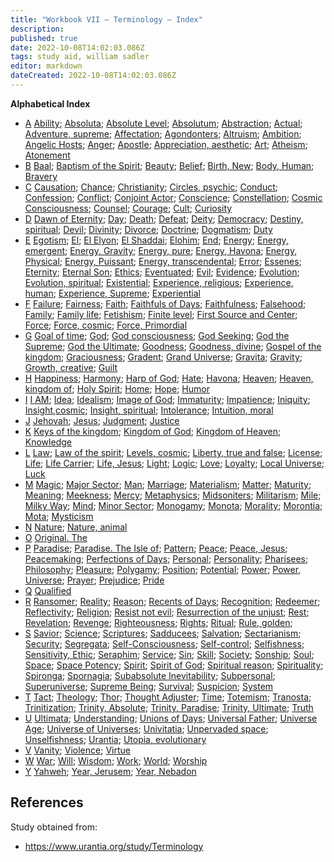 ```yaml
---
title: "Workbook VII — Terminology — Index"
description: 
published: true
date: 2022-10-08T14:02:03.086Z
tags: study aid, william sadler
editor: markdown
dateCreated: 2022-10-08T14:02:03.086Z
---
```


**Alphabetical Index**

- [A](/en/article/William_S_Sadler/Workbook_7_Terminology/A)
    [Ability](/en/article/William_S_Sadler/Workbook_7_Terminology/A#ability); [Absoluta](/en/article/William_S_Sadler/Workbook_7_Terminology/A#absoluta); [Absolute Level](/en/article/William_S_Sadler/Workbook_7_Terminology/A#absolute-level); [Absolutum](/en/article/William_S_Sadler/Workbook_7_Terminology/A#absolutum); [Abstraction](/en/article/William_S_Sadler/Workbook_7_Terminology/A#abstraction); [Actual](/en/article/William_S_Sadler/Workbook_7_Terminology/A#actual); [Adventure, supreme](/en/article/William_S_Sadler/Workbook_7_Terminology/A#adventure-supreme); [Affectation](/en/article/William_S_Sadler/Workbook_7_Terminology/A#affectation); [Agondonters](/en/article/William_S_Sadler/Workbook_7_Terminology/A#agondonters); [Altruism](/en/article/William_S_Sadler/Workbook_7_Terminology/A#altruism); [Ambition](/en/article/William_S_Sadler/Workbook_7_Terminology/A#ambition); [Angelic Hosts](/en/article/William_S_Sadler/Workbook_7_Terminology/A#angelic-hosts); [Anger](/en/article/William_S_Sadler/Workbook_7_Terminology/A#anger); [Apostle](/en/article/William_S_Sadler/Workbook_7_Terminology/A#apostle); [Appreciation, aesthetic](/en/article/William_S_Sadler/Workbook_7_Terminology/A#appreciation-aesthetic); [Art](/en/article/William_S_Sadler/Workbook_7_Terminology/A#art); [Atheism](/en/article/William_S_Sadler/Workbook_7_Terminology/A#atheism); [Atonement](/en/article/William_S_Sadler/Workbook_7_Terminology/A#atonement)
- [B](/en/article/William_S_Sadler/Workbook_7_Terminology/B)
    [Baal](/en/article/William_S_Sadler/Workbook_7_Terminology/B#baal); [Baptism of the Spirit](/en/article/William_S_Sadler/Workbook_7_Terminology/B#baptism-of-the-spirit); [Beauty](/en/article/William_S_Sadler/Workbook_7_Terminology/B#beauty); [Belief](/en/article/William_S_Sadler/Workbook_7_Terminology/B#belief); [Birth, New](/en/article/William_S_Sadler/Workbook_7_Terminology/B#birth-new); [Body, Human](/en/article/William_S_Sadler/Workbook_7_Terminology/B#body-human); [Bravery](/en/article/William_S_Sadler/Workbook_7_Terminology/B#bravery)
- [C](/en/article/William_S_Sadler/Workbook_7_Terminology/C)
    [Causation](/en/article/William_S_Sadler/Workbook_7_Terminology/C#causation); [Chance](/en/article/William_S_Sadler/Workbook_7_Terminology/C#chance); [Christianity](/en/article/William_S_Sadler/Workbook_7_Terminology/C#christianity); [Circles, psychic](/en/article/William_S_Sadler/Workbook_7_Terminology/C#circles-psychic); [Conduct](/en/article/William_S_Sadler/Workbook_7_Terminology/C#conduct); [Confession](/en/article/William_S_Sadler/Workbook_7_Terminology/C#confession); [Conflict](/en/article/William_S_Sadler/Workbook_7_Terminology/C#conflict); [Conjoint Actor](/en/article/William_S_Sadler/Workbook_7_Terminology/C#conjoint-actor); [Conscience](/en/article/William_S_Sadler/Workbook_7_Terminology/C#conscience); [Constellation](/en/article/William_S_Sadler/Workbook_7_Terminology/C#constellation); [Cosmic Consciousness](/en/article/William_S_Sadler/Workbook_7_Terminology/C#cosmic-consciousness); [Counsel](/en/article/William_S_Sadler/Workbook_7_Terminology/C#counsel); [Courage](/en/article/William_S_Sadler/Workbook_7_Terminology/C#courage); [Cult](/en/article/William_S_Sadler/Workbook_7_Terminology/C#cult); [Curiosity](/en/article/William_S_Sadler/Workbook_7_Terminology/C#curiosity)
- [D](/en/article/William_S_Sadler/Workbook_7_Terminology/D)
    [Dawn of Eternity](/en/article/William_S_Sadler/Workbook_7_Terminology/D#dawn-of-eternity); [Day](/en/article/William_S_Sadler/Workbook_7_Terminology/D#day); [Death](/en/article/William_S_Sadler/Workbook_7_Terminology/D#death); [Defeat](/en/article/William_S_Sadler/Workbook_7_Terminology/D#defeat); [Deity](/en/article/William_S_Sadler/Workbook_7_Terminology/D#deity); [Democracy](/en/article/William_S_Sadler/Workbook_7_Terminology/D#democracy); [Destiny, spiritual](/en/article/William_S_Sadler/Workbook_7_Terminology/D#destiny-spiritual); [Devil](/en/article/William_S_Sadler/Workbook_7_Terminology/D#devil); [Divinity](/en/article/William_S_Sadler/Workbook_7_Terminology/D#divinity); [Divorce](/en/article/William_S_Sadler/Workbook_7_Terminology/D#divorce); [Doctrine](/en/article/William_S_Sadler/Workbook_7_Terminology/D#doctrine); [Dogmatism](/en/article/William_S_Sadler/Workbook_7_Terminology/D#dogmatism); [Duty](/en/article/William_S_Sadler/Workbook_7_Terminology/D#duty)
- [E](/en/article/William_S_Sadler/Workbook_7_Terminology/E)
    [Egotism](/en/article/William_S_Sadler/Workbook_7_Terminology/E#egotism); [El](/en/article/William_S_Sadler/Workbook_7_Terminology/E#el); [El Elyon](/en/article/William_S_Sadler/Workbook_7_Terminology/E#el-elyon); [El Shaddai](/en/article/William_S_Sadler/Workbook_7_Terminology/E#el-shaddai); [Elohim](/en/article/William_S_Sadler/Workbook_7_Terminology/E#elohim); [End](/en/article/William_S_Sadler/Workbook_7_Terminology/E#end); [Energy](/en/article/William_S_Sadler/Workbook_7_Terminology/E#energy); [Energy, emergent](/en/article/William_S_Sadler/Workbook_7_Terminology/E#energy-emergent); [Energy, Gravity](/en/article/William_S_Sadler/Workbook_7_Terminology/E#energy-gravity); [Energy, pure](/en/article/William_S_Sadler/Workbook_7_Terminology/E#energy-pure); [Energy, Havona](/en/article/William_S_Sadler/Workbook_7_Terminology/E#energy-havona); [Energy, Physical](/en/article/William_S_Sadler/Workbook_7_Terminology/E#energy-physical); [Energy, Puissant](/en/article/William_S_Sadler/Workbook_7_Terminology/E#energy-puissant); [Energy, transcendental](/en/article/William_S_Sadler/Workbook_7_Terminology/E#energy-transcendental); [Error](/en/article/William_S_Sadler/Workbook_7_Terminology/E#error); [Essenes](/en/article/William_S_Sadler/Workbook_7_Terminology/E#essenes); [Eternity](/en/article/William_S_Sadler/Workbook_7_Terminology/E#eternity); [Eternal Son](/en/article/William_S_Sadler/Workbook_7_Terminology/E#eternal-son); [Ethics](/en/article/William_S_Sadler/Workbook_7_Terminology/E#ethics); [Eventuated](/en/article/William_S_Sadler/Workbook_7_Terminology/E#eventuated); [Evil](/en/article/William_S_Sadler/Workbook_7_Terminology/E#evil); [Evidence](/en/article/William_S_Sadler/Workbook_7_Terminology/E#evidence); [Evolution](/en/article/William_S_Sadler/Workbook_7_Terminology/E#evolution); [Evolution, spiritual](/en/article/William_S_Sadler/Workbook_7_Terminology/E#evolution-spiritual); [Existential](/en/article/William_S_Sadler/Workbook_7_Terminology/E#existential); [Experience, religious](/en/article/William_S_Sadler/Workbook_7_Terminology/E#experience-religious); [Experience, human](/en/article/William_S_Sadler/Workbook_7_Terminology/E#experience-human); [Experience, Supreme](/en/article/William_S_Sadler/Workbook_7_Terminology/E#experience-supreme); [Experiential](/en/article/William_S_Sadler/Workbook_7_Terminology/E#experiential)
- [F](/en/article/William_S_Sadler/Workbook_7_Terminology/F)
    [Failure](/en/article/William_S_Sadler/Workbook_7_Terminology/F#failure); [Fairness](/en/article/William_S_Sadler/Workbook_7_Terminology/F#fairness); [Faith](/en/article/William_S_Sadler/Workbook_7_Terminology/F#faith); [Faithfuls of Days](/en/article/William_S_Sadler/Workbook_7_Terminology/F#faithful-of-days); [Faithfulness](/en/article/William_S_Sadler/Workbook_7_Terminology/F#faithfulness); [Falsehood](/en/article/William_S_Sadler/Workbook_7_Terminology/F#falsehood); [Family](/en/article/William_S_Sadler/Workbook_7_Terminology/F#family); [Family life](/en/article/William_S_Sadler/Workbook_7_Terminology/F#family-life); [Fetishism](/en/article/William_S_Sadler/Workbook_7_Terminology/F#fetishism); [Finite level](/en/article/William_S_Sadler/Workbook_7_Terminology/F#finite-level); [First Source and Center](/en/article/William_S_Sadler/Workbook_7_Terminology/F#first-source-and-center); [Force](/en/article/William_S_Sadler/Workbook_7_Terminology/F#force); [Force, cosmic](/en/article/William_S_Sadler/Workbook_7_Terminology/F#force-cosmic); [Force, Primordial](/en/article/William_S_Sadler/Workbook_7_Terminology/F#force-primordial)
- [G](/en/article/William_S_Sadler/Workbook_7_Terminology/G)
    [Goal of time](/en/article/William_S_Sadler/Workbook_7_Terminology/G#goal-of-time); [God](/en/article/William_S_Sadler/Workbook_7_Terminology/G#god); [God consciousness](/en/article/William_S_Sadler/Workbook_7_Terminology/G#god-consciousness); [God Seeking](/en/article/William_S_Sadler/Workbook_7_Terminology/G#god-seeking); [God the Supreme](/en/article/William_S_Sadler/Workbook_7_Terminology/G#god-the-supreme); [God the Ultimate](/en/article/William_S_Sadler/Workbook_7_Terminology/G#god-the-ultimate); [Goodness](/en/article/William_S_Sadler/Workbook_7_Terminology/G#goodness); [Goodness, divine](/en/article/William_S_Sadler/Workbook_7_Terminology/G#goodness-divine); [Gospel of the kingdom](/en/article/William_S_Sadler/Workbook_7_Terminology/G#gospel-of-the-kingdom); [Graciousness](/en/article/William_S_Sadler/Workbook_7_Terminology/G#graciousness); [Gradent](/en/article/William_S_Sadler/Workbook_7_Terminology/G#gradent); [Grand Universe](/en/article/William_S_Sadler/Workbook_7_Terminology/G#grand-universe); [Gravita](/en/article/William_S_Sadler/Workbook_7_Terminology/G#gravita); [Gravity](/en/article/William_S_Sadler/Workbook_7_Terminology/G#gravity); [Growth, creative](/en/article/William_S_Sadler/Workbook_7_Terminology/G#growth-creative); [Guilt](/en/article/William_S_Sadler/Workbook_7_Terminology/G#guilt)
- [H](/en/article/William_S_Sadler/Workbook_7_Terminology/H)
    [Happiness](/en/article/William_S_Sadler/Workbook_7_Terminology/H#happiness); [Harmony](/en/article/William_S_Sadler/Workbook_7_Terminology/H#harmony); [Harp of God](/en/article/William_S_Sadler/Workbook_7_Terminology/H#harp-of-god); [Hate](/en/article/William_S_Sadler/Workbook_7_Terminology/H#hate); [Havona](/en/article/William_S_Sadler/Workbook_7_Terminology/H#havona); [Heaven](/en/article/William_S_Sadler/Workbook_7_Terminology/H#heaven); [Heaven, kingdom of](/en/article/William_S_Sadler/Workbook_7_Terminology/H#heaven-kingdom-of); [Holy Spirit](/en/article/William_S_Sadler/Workbook_7_Terminology/H#holy-spirit); [Home](/en/article/William_S_Sadler/Workbook_7_Terminology/H#home); [Hope](/en/article/William_S_Sadler/Workbook_7_Terminology/H#hope); [Humor](/en/article/William_S_Sadler/Workbook_7_Terminology/H#humor)
- [I](/en/article/William_S_Sadler/Workbook_7_Terminology/I)
    [I AM](/en/article/William_S_Sadler/Workbook_7_Terminology/I#i-am); [Idea](/en/article/William_S_Sadler/Workbook_7_Terminology/I#idea); [Idealism](/en/article/William_S_Sadler/Workbook_7_Terminology/I#idealism); [Image of God](/en/article/William_S_Sadler/Workbook_7_Terminology/I#image-of-god); [Immaturity](/en/article/William_S_Sadler/Workbook_7_Terminology/I#immaturity); [Impatience](/en/article/William_S_Sadler/Workbook_7_Terminology/I#impatience); [Iniquity](/en/article/William_S_Sadler/Workbook_7_Terminology/I#iniquity); [Insight,cosmic](/en/article/William_S_Sadler/Workbook_7_Terminology/I#insight,cosmic); [Insight, spiritual](/en/article/William_S_Sadler/Workbook_7_Terminology/I#insight-spiritual); [Intolerance](/en/article/William_S_Sadler/Workbook_7_Terminology/I#intolerance); [Intuition, moral](/en/article/William_S_Sadler/Workbook_7_Terminology/I#intuition-moral)
- [J](/en/article/William_S_Sadler/Workbook_7_Terminology/J)
    [Jehovah](/en/article/William_S_Sadler/Workbook_7_Terminology/J#jehovah); [Jesus](/en/article/William_S_Sadler/Workbook_7_Terminology/J#jesus); [Judgment](/en/article/William_S_Sadler/Workbook_7_Terminology/J#judgment); [Justice](/en/article/William_S_Sadler/Workbook_7_Terminology/J#justice)
- [K](/en/article/William_S_Sadler/Workbook_7_Terminology/K)
    [Keys of the kingdom](/en/article/William_S_Sadler/Workbook_7_Terminology/K#keys-of-the-kingdom); [Kingdom of God](/en/article/William_S_Sadler/Workbook_7_Terminology/K#kingdom-of-god); [Kingdom of Heaven](/en/article/William_S_Sadler/Workbook_7_Terminology/K#kingdom-of-heaven); [Knowledge](/en/article/William_S_Sadler/Workbook_7_Terminology/K#knowledge)
- [L](/en/article/William_S_Sadler/Workbook_7_Terminology/L)
    [Law](/en/article/William_S_Sadler/Workbook_7_Terminology/L#law); [Law of the spirit](/en/article/William_S_Sadler/Workbook_7_Terminology/L#law-of-the-spirit); [Levels, cosmic](/en/article/William_S_Sadler/Workbook_7_Terminology/L#levels-cosmic); [Liberty, true and false](/en/article/William_S_Sadler/Workbook_7_Terminology/L#liberty-true-and-false); [License](/en/article/William_S_Sadler/Workbook_7_Terminology/L#license); [Life](/en/article/William_S_Sadler/Workbook_7_Terminology/L#life); [Life Carrier](/en/article/William_S_Sadler/Workbook_7_Terminology/L#life-carrier); [Life, Jesus](/en/article/William_S_Sadler/Workbook_7_Terminology/L#life-jesus); [Light](/en/article/William_S_Sadler/Workbook_7_Terminology/L#light); [Logic](/en/article/William_S_Sadler/Workbook_7_Terminology/L#logic); [Love](/en/article/William_S_Sadler/Workbook_7_Terminology/L#love); [Loyalty](/en/article/William_S_Sadler/Workbook_7_Terminology/L#loyalty); [Local Universe](/en/article/William_S_Sadler/Workbook_7_Terminology/L#local-universe); [Luck](/en/article/William_S_Sadler/Workbook_7_Terminology/L#luck)
- [M](/en/article/William_S_Sadler/Workbook_7_Terminology/M)
    [Magic](/en/article/William_S_Sadler/Workbook_7_Terminology/M#magic); [Major Sector](/en/article/William_S_Sadler/Workbook_7_Terminology/M#major-sector); [Man](/en/article/William_S_Sadler/Workbook_7_Terminology/M#man); [Marriage](/en/article/William_S_Sadler/Workbook_7_Terminology/M#marriage); [Materialism](/en/article/William_S_Sadler/Workbook_7_Terminology/M#materialism); [Matter](/en/article/William_S_Sadler/Workbook_7_Terminology/M#matter); [Maturity](/en/article/William_S_Sadler/Workbook_7_Terminology/M#maturity); [Meaning](/en/article/William_S_Sadler/Workbook_7_Terminology/M#meaning); [Meekness](/en/article/William_S_Sadler/Workbook_7_Terminology/M#meekness); [Mercy](/en/article/William_S_Sadler/Workbook_7_Terminology/M#mercy); [Metaphysics](/en/article/William_S_Sadler/Workbook_7_Terminology/M#metaphysics); [Midsoniters](/en/article/William_S_Sadler/Workbook_7_Terminology/M#midsoniters); [Militarism](/en/article/William_S_Sadler/Workbook_7_Terminology/M#militarism); [Mile](/en/article/William_S_Sadler/Workbook_7_Terminology/M#mile); [Milky Way](/en/article/William_S_Sadler/Workbook_7_Terminology/M#milky-way); [Mind](/en/article/William_S_Sadler/Workbook_7_Terminology/M#mind); [Minor Sector](/en/article/William_S_Sadler/Workbook_7_Terminology/M#minor-sector); [Monogamy](/en/article/William_S_Sadler/Workbook_7_Terminology/M#monogamy); [Monota](/en/article/William_S_Sadler/Workbook_7_Terminology/M#monota); [Morality](/en/article/William_S_Sadler/Workbook_7_Terminology/M#morality); [Morontia](/en/article/William_S_Sadler/Workbook_7_Terminology/M#morontia); [Mota](/en/article/William_S_Sadler/Workbook_7_Terminology/M#mota); [Mysticism](/en/article/William_S_Sadler/Workbook_7_Terminology/M#mysticism)
- [N](/en/article/William_S_Sadler/Workbook_7_Terminology/N)
    [Nature](/en/article/William_S_Sadler/Workbook_7_Terminology/N#nature); [Nature, animal](/en/article/William_S_Sadler/Workbook_7_Terminology/N#nature-animal)
- [O](/en/article/William_S_Sadler/Workbook_7_Terminology/O)
    [Original. The](/en/article/William_S_Sadler/Workbook_7_Terminology/O#original-the)
- [P](/en/article/William_S_Sadler/Workbook_7_Terminology/P)
    [Paradise](/en/article/William_S_Sadler/Workbook_7_Terminology/P#paradise); [Paradise. The Isle of](/en/article/William_S_Sadler/Workbook_7_Terminology/P#paradise-the-isle-of); [Pattern](/en/article/William_S_Sadler/Workbook_7_Terminology/P#pattern); [Peace](/en/article/William_S_Sadler/Workbook_7_Terminology/P#peace); [Peace, Jesus](/en/article/William_S_Sadler/Workbook_7_Terminology/P#peace-jesus); [Peacemaking](/en/article/William_S_Sadler/Workbook_7_Terminology/P#peacemaking); [Perfections of Days](/en/article/William_S_Sadler/Workbook_7_Terminology/P#perfections-of-days); [Personal](/en/article/William_S_Sadler/Workbook_7_Terminology/P#personal); [Personality](/en/article/William_S_Sadler/Workbook_7_Terminology/P#personality); [Pharisees](/en/article/William_S_Sadler/Workbook_7_Terminology/P#pharisees); [Philosophy](/en/article/William_S_Sadler/Workbook_7_Terminology/P#philosophy); [Pleasure](/en/article/William_S_Sadler/Workbook_7_Terminology/P#pleasure); [Polygamy](/en/article/William_S_Sadler/Workbook_7_Terminology/P#polygamy); [Position](/en/article/William_S_Sadler/Workbook_7_Terminology/P#position); [Potential](/en/article/William_S_Sadler/Workbook_7_Terminology/P#potential); [Power](/en/article/William_S_Sadler/Workbook_7_Terminology/P#power); [Power, Universe](/en/article/William_S_Sadler/Workbook_7_Terminology/P#power-universe); [Prayer](/en/article/William_S_Sadler/Workbook_7_Terminology/P#prayer); [Prejudice](/en/article/William_S_Sadler/Workbook_7_Terminology/P#prejudice); [Pride](/en/article/William_S_Sadler/Workbook_7_Terminology/P#pride)
- [Q](/en/article/William_S_Sadler/Workbook_7_Terminology/Q)
    [Qualified](/en/article/William_S_Sadler/Workbook_7_Terminology/Q#qualified)
- [R](/en/article/William_S_Sadler/Workbook_7_Terminology/R)
    [Ransomer](/en/article/William_S_Sadler/Workbook_7_Terminology/R#ransomer); [Reality](/en/article/William_S_Sadler/Workbook_7_Terminology/R#reality); [Reason](/en/article/William_S_Sadler/Workbook_7_Terminology/R#reason); [Recents of Days](/en/article/William_S_Sadler/Workbook_7_Terminology/R#recents-of-days); [Recognition](/en/article/William_S_Sadler/Workbook_7_Terminology/R#recognition); [Redeemer](/en/article/William_S_Sadler/Workbook_7_Terminology/R#redeemer); [Reflectivity](/en/article/William_S_Sadler/Workbook_7_Terminology/R#reflectivity); [Religion](/en/article/William_S_Sadler/Workbook_7_Terminology/R#religion); [Resist not evil](/en/article/William_S_Sadler/Workbook_7_Terminology/R#resist-not-evil); [Resurrection of the unjust](/en/article/William_S_Sadler/Workbook_7_Terminology/R#resurrection-of-the-unjust); [Rest](/en/article/William_S_Sadler/Workbook_7_Terminology/R#rest); [Revelation](/en/article/William_S_Sadler/Workbook_7_Terminology/R#revelation); [Revenge](/en/article/William_S_Sadler/Workbook_7_Terminology/R#revenge); [Righteousness](/en/article/William_S_Sadler/Workbook_7_Terminology/R#righteousness); [Rights](/en/article/William_S_Sadler/Workbook_7_Terminology/R#rights); [Ritual](/en/article/William_S_Sadler/Workbook_7_Terminology/R#ritual); [Rule, golden](/en/article/William_S_Sadler/Workbook_7_Terminology/R#rule-golden);
- [S](/en/article/William_S_Sadler/Workbook_7_Terminology/S)
    [Savior](/en/article/William_S_Sadler/Workbook_7_Terminology/S#savior); [Science](/en/article/William_S_Sadler/Workbook_7_Terminology/S#science); [Scriptures](/en/article/William_S_Sadler/Workbook_7_Terminology/S#scriptures); [Sadducees](/en/article/William_S_Sadler/Workbook_7_Terminology/S#sadducees); [Salvation](/en/article/William_S_Sadler/Workbook_7_Terminology/S#salvation); [Sectarianism](/en/article/William_S_Sadler/Workbook_7_Terminology/S#sectarianism); [Security](/en/article/William_S_Sadler/Workbook_7_Terminology/S#security); [Segregata](/en/article/William_S_Sadler/Workbook_7_Terminology/S#segregata); [Self-Consciousness](/en/article/William_S_Sadler/Workbook_7_Terminology/S#self-consciousness); [Self-control](/en/article/William_S_Sadler/Workbook_7_Terminology/S#self-control); [Selfishness](/en/article/William_S_Sadler/Workbook_7_Terminology/S#selfishness); [Sensitivity, Ethic](/en/article/William_S_Sadler/Workbook_7_Terminology/S#sensitivity-ethic); [Seraphim](/en/article/William_S_Sadler/Workbook_7_Terminology/S#seraphim); [Service](/en/article/William_S_Sadler/Workbook_7_Terminology/S#service); [Sin](/en/article/William_S_Sadler/Workbook_7_Terminology/S#sin); [Skill](/en/article/William_S_Sadler/Workbook_7_Terminology/S#skill); [Society](/en/article/William_S_Sadler/Workbook_7_Terminology/S#society); [Sonship](/en/article/William_S_Sadler/Workbook_7_Terminology/S#sonship); [Soul](/en/article/William_S_Sadler/Workbook_7_Terminology/S#soul); [Space](/en/article/William_S_Sadler/Workbook_7_Terminology/S#space); [Space Potency](/en/article/William_S_Sadler/Workbook_7_Terminology/S#space-potency); [Spirit](/en/article/William_S_Sadler/Workbook_7_Terminology/S#spirit); [Spirit of God](/en/article/William_S_Sadler/Workbook_7_Terminology/S#spirit-of-god); [Spiritual reason](/en/article/William_S_Sadler/Workbook_7_Terminology/S#spiritual-reason); [Spirituality](/en/article/William_S_Sadler/Workbook_7_Terminology/S#spirituality); [Spironga](/en/article/William_S_Sadler/Workbook_7_Terminology/S#spironga); [Spornagia](/en/article/William_S_Sadler/Workbook_7_Terminology/S#spornagia); [Subabsolute Inevitability](/en/article/William_S_Sadler/Workbook_7_Terminology/S#subabsolute-inevitability); [Subpersonal](/en/article/William_S_Sadler/Workbook_7_Terminology/S#subpersonal); [Superuniverse](/en/article/William_S_Sadler/Workbook_7_Terminology/S#superuniverse); [Supreme Being](/en/article/William_S_Sadler/Workbook_7_Terminology/S#supreme-being); [Survival](/en/article/William_S_Sadler/Workbook_7_Terminology/S#survival); [Suspicion](/en/article/William_S_Sadler/Workbook_7_Terminology/S#suspicion); [System](/en/article/William_S_Sadler/Workbook_7_Terminology/S#system)
- [T](/en/article/William_S_Sadler/Workbook_7_Terminology/T)
    [Tact](/en/article/William_S_Sadler/Workbook_7_Terminology/T#tact); [Theology](/en/article/William_S_Sadler/Workbook_7_Terminology/T#theology); [Thor](/en/article/William_S_Sadler/Workbook_7_Terminology/T#thor); [Thought Adjuster](/en/article/William_S_Sadler/Workbook_7_Terminology/T#thought-adjuster); [Time](/en/article/William_S_Sadler/Workbook_7_Terminology/T#time); [Totemism](/en/article/William_S_Sadler/Workbook_7_Terminology/T#totemism); [Tranosta](/en/article/William_S_Sadler/Workbook_7_Terminology/T#tranosta); [Trinitization](/en/article/William_S_Sadler/Workbook_7_Terminology/T#trinitization); [Trinity, Absolute](/en/article/William_S_Sadler/Workbook_7_Terminology/T#trinity-absolute); [Trinity, Paradise](/en/article/William_S_Sadler/Workbook_7_Terminology/T#trinity-paradise); [Trinity, Ultimate](/en/article/William_S_Sadler/Workbook_7_Terminology/T#trinity-ultimate); [Truth](/en/article/William_S_Sadler/Workbook_7_Terminology/T#truth)
- [U](/en/article/William_S_Sadler/Workbook_7_Terminology/U)
    [Ultimata](/en/article/William_S_Sadler/Workbook_7_Terminology/U#ultimata); [Understanding](/en/article/William_S_Sadler/Workbook_7_Terminology/U#understanding); [Unions of Days](/en/article/William_S_Sadler/Workbook_7_Terminology/U#unions-of-days); [Universal Father](/en/article/William_S_Sadler/Workbook_7_Terminology/U#universal-father); [Universe Age](/en/article/William_S_Sadler/Workbook_7_Terminology/U#universe-age); [Universe of Universes](/en/article/William_S_Sadler/Workbook_7_Terminology/U#universe-of-universes); [Univitatia](/en/article/William_S_Sadler/Workbook_7_Terminology/U#univitatia); [Unpervaded space](/en/article/William_S_Sadler/Workbook_7_Terminology/U#unpervaded-space); [Unselfishness](/en/article/William_S_Sadler/Workbook_7_Terminology/U#unselfishness); [Urantia](/en/article/William_S_Sadler/Workbook_7_Terminology/U#urantia); [Utopia, evolutionary](/en/article/William_S_Sadler/Workbook_7_Terminology/U#utopia-evolutionary)
- [V](/en/article/William_S_Sadler/Workbook_7_Terminology/V)
    [Vanity](/en/article/William_S_Sadler/Workbook_7_Terminology/V#vanity); [Violence](/en/article/William_S_Sadler/Workbook_7_Terminology/V#violence); [Virtue](/en/article/William_S_Sadler/Workbook_7_Terminology/V#virtue)
- [W](/en/article/William_S_Sadler/Workbook_7_Terminology/W)
    [War](/en/article/William_S_Sadler/Workbook_7_Terminology/W#war); [Will](/en/article/William_S_Sadler/Workbook_7_Terminology/W#will); [Wisdom](/en/article/William_S_Sadler/Workbook_7_Terminology/W#wisdom); [Work](/en/article/William_S_Sadler/Workbook_7_Terminology/W#work); [World](/en/article/William_S_Sadler/Workbook_7_Terminology/W#world); [Worship](/en/article/William_S_Sadler/Workbook_7_Terminology/W#worship)
- [Y](/en/article/William_S_Sadler/Workbook_7_Terminology/Y)
    [Yahweh](/en/article/William_S_Sadler/Workbook_7_Terminology/Y#yahweh); [Year, Jerusem](/en/article/William_S_Sadler/Workbook_7_Terminology/Y#year-jerusem); [Year, Nebadon](/en/article/William_S_Sadler/Workbook_7_Terminology/Y#year-nebadon)


## References

Study obtained from:
- https://www.urantia.org/study/Terminology